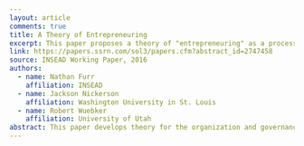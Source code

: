 ```yaml
---
layout: article
comments: true
title: A Theory of Entrepreneuring
excerpt: This paper proposes a theory of "entrepreneuring" as a processes of solution discovery - one which is most likely to be hindered by the cognitive biases of entrepreneurs themselves.
link: https://papers.ssrn.com/sol3/papers.cfm?abstract_id=2747458
source: INSEAD Working Paper, 2016
authors:
  - name: Nathan Furr
    affiliation: INSEAD
  - name: Jackson Nickerson
    affiliation: Washington University in St. Louis
  - name: Robert Wuebker
    affiliation: University of Utah
abstract: This paper develops theory for the organization and governance of value-creating search. While there is broad agreement in both strategy and entrepreneurship that search strategies are deeply connected with value creation, surprisingly little research considers which strategies to design and enact, in which sequence, the tools to employ, or how to structure decision rights concerning those choices. The extant work on value creating search in both entrepreneurship and strategy also tends to emphasize the context in which search occurs, with less attention paid to cognitive and psychological challenges associated with the process. Our approach suggests that corruption of the search process through psychological and cognitive bias is the critical factor that constrains and potentially severely limits entrepreneurial success. Our main finding is a prediction of discriminative alignment between different types of search needs, which we represent as a taxonomy, and governance mechanisms that effectively counter search biases and reduce ex ante and ex post search costs.
---
```

